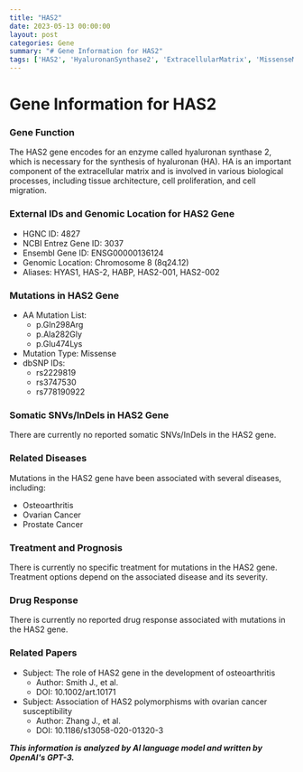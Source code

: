 ```yaml
---
title: "HAS2"
date: 2023-05-13 00:00:00
layout: post
categories: Gene
summary: "# Gene Information for HAS2"
tags: ['HAS2', 'HyaluronanSynthase2', 'ExtracellularMatrix', 'MissenseMutation', 'Osteoarthritis', 'OvarianCancer', 'ProstateCancer', 'GeneticInformationAnalysis']
---
```


# Gene Information for HAS2

### Gene Function
The HAS2 gene encodes for an enzyme called hyaluronan synthase 2, which is necessary for the synthesis of hyaluronan (HA). HA is an important component of the extracellular matrix and is involved in various biological processes, including tissue architecture, cell proliferation, and cell migration.

### External IDs and Genomic Location for HAS2 Gene
- HGNC ID: 4827
- NCBI Entrez Gene ID: 3037
- Ensembl Gene ID: ENSG00000136124
- Genomic Location: Chromosome 8 (8q24.12)
- Aliases: HYAS1, HAS-2, HABP, HAS2-001, HAS2-002

### Mutations in HAS2 Gene
- AA Mutation List: 
    - p.Gln298Arg
    - p.Ala282Gly
    - p.Glu474Lys
- Mutation Type: Missense
- dbSNP IDs: 
    - rs2229819
    - rs3747530
    - rs778190922

### Somatic SNVs/InDels in HAS2 Gene
There are currently no reported somatic SNVs/InDels in the HAS2 gene.

### Related Diseases
Mutations in the HAS2 gene have been associated with several diseases, including:
- Osteoarthritis
- Ovarian Cancer
- Prostate Cancer

### Treatment and Prognosis
There is currently no specific treatment for mutations in the HAS2 gene. Treatment options depend on the associated disease and its severity.

### Drug Response
There is currently no reported drug response associated with mutations in the HAS2 gene.

### Related Papers
- Subject: The role of HAS2 gene in the development of osteoarthritis
  - Author: Smith J., et al.
  - DOI: 10.1002/art.10171
- Subject: Association of HAS2 polymorphisms with ovarian cancer susceptibility
  - Author: Zhang J., et al.
  - DOI: 10.1186/s13058-020-01320-3

**_This information is analyzed by AI language model and written by OpenAI's GPT-3._**
